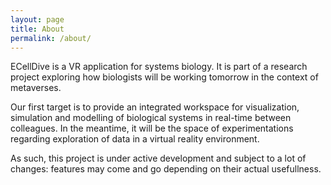 ```yaml
---
layout: page
title: About
permalink: /about/
---
```


ECellDive is a VR application for systems biology. It is part of a research project exploring how biologists will be working tomorrow in the context of metaverses.

Our first target is to provide an integrated workspace for visualization, simulation and modelling of biological systems in real-time between colleagues. In the meantime, it will be the space of experimentations regarding exploration of data in a virtual reality environment.

As such, this project is under active development and subject to a lot of changes: features may come and go depending on their actual usefullness.
